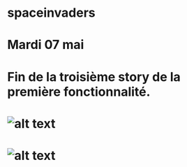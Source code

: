 # spaceinvaders

# Mardi 07 mai

# Fin de la troisième story de la première fonctionnalité.

# ![alt text](https://image.noelshack.com/fichiers/2019/19/2/1557227892-diagramme.png)

# ![alt text](https://image.noelshack.com/fichiers/2019/19/2/1557228745-spaceinvaders.png)
